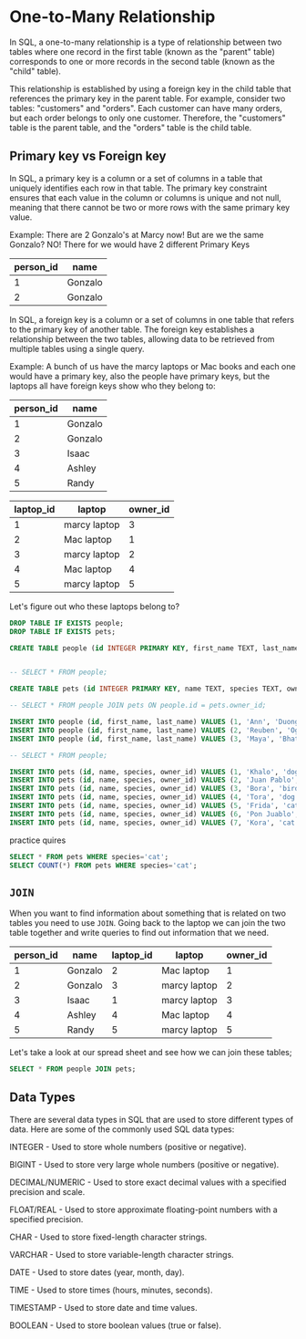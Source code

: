 # One-to-Many Relationship

In SQL, a one-to-many relationship is a type of relationship between two tables where one record in the first table (known as the "parent" table) corresponds to one or more records in the second table (known as the "child" table).

This relationship is established by using a foreign key in the child table that references the primary key in the parent table. For example, consider two tables: "customers" and "orders". Each customer can have many orders, but each order belongs to only one customer. Therefore, the "customers" table is the parent table, and the "orders" table is the child table.

## Primary key vs Foreign key

In SQL, a primary key is a column or a set of columns in a table that uniquely identifies each row in that table. The primary key constraint ensures that each value in the column or columns is unique and not null, meaning that there cannot be two or more rows with the same primary key value.

Example: There are 2 Gonzalo's at Marcy now! But are we the same Gonzalo? NO! There for we would have 2 different Primary Keys

|person_id|name|
|--|--|
|1|Gonzalo|
|2|Gonzalo|

In SQL, a foreign key is a column or a set of columns in one table that refers to the primary key of another table. The foreign key establishes a relationship between the two tables, allowing data to be retrieved from multiple tables using a single query.

Example: A bunch of us have the marcy laptops or Mac books and each one would have a primary key, also the people have primary keys, but the laptops all have foreign keys show who they belong to:

|person_id|name|
|--|--|
|1|Gonzalo|
|2|Gonzalo|
|3|Isaac|
|4|Ashley|
|5|Randy|

|laptop_id|laptop|owner_id|
|--|--|--|
|1|marcy laptop|3|
|2|Mac laptop|1|
|3|marcy laptop|2|
|4|Mac laptop|4|
|5|marcy laptop|5|

Let's figure out who these laptops belong to?

```sql
DROP TABLE IF EXISTS people;
DROP TABLE IF EXISTS pets;

CREATE TABLE people (id INTEGER PRIMARY KEY, first_name TEXT, last_name TEXT);


-- SELECT * FROM people;

CREATE TABLE pets (id INTEGER PRIMARY KEY, name TEXT, species TEXT, owner_id INTEGER);

-- SELECT * FROM people JOIN pets ON people.id = pets.owner_id;

```

```sql
INSERT INTO people (id, first_name, last_name) VALUES (1, 'Ann', 'Duong');
INSERT INTO people (id, first_name, last_name) VALUES (2, 'Reuben', 'Ogbonna');
INSERT INTO people (id, first_name, last_name) VALUES (3, 'Maya', 'Bhattacharjee');

-- SELECT * FROM people;

INSERT INTO pets (id, name, species, owner_id) VALUES (1, 'Khalo', 'dog', 3);
INSERT INTO pets (id, name, species, owner_id) VALUES (2, 'Juan Pablo', 'dog', 2);
INSERT INTO pets (id, name, species, owner_id) VALUES (3, 'Bora', 'bird', 1);
INSERT INTO pets (id, name, species, owner_id) VALUES (4, 'Tora', 'dog', 1);
INSERT INTO pets (id, name, species, owner_id) VALUES (5, 'Frida', 'cat', 3);
INSERT INTO pets (id, name, species, owner_id) VALUES (6, 'Pon Juablo', 'cat', 2);
INSERT INTO pets (id, name, species, owner_id) VALUES (7, 'Kora', 'cat', 1);
```

practice quires
```sql
SELECT * FROM pets WHERE species='cat';
SELECT COUNT(*) FROM pets WHERE species='cat';
```

## `JOIN` 
When you want to find information about something that is related on two tables you need to use `JOIN`. Going back to the laptop we can join the two table together and write queries to find out information that we need.

|person_id|name|laptop_id|laptop|owner_id|
|--|--|--|--|--|
|1|Gonzalo|2|Mac laptop|1|
|2|Gonzalo|3|marcy laptop|2|
|3|Isaac|1|marcy laptop|3|
|4|Ashley|4|Mac laptop|4|
|5|Randy|5|marcy laptop|5|

Let's take a look at our spread sheet and see how we can join these tables;

```sql
SELECT * FROM people JOIN pets; 
```
## Data Types

There are several data types in SQL that are used to store different types of data. Here are some of the commonly used SQL data types:

INTEGER - Used to store whole numbers (positive or negative).

BIGINT - Used to store very large whole numbers (positive or negative).

DECIMAL/NUMERIC - Used to store exact decimal values with a specified precision and scale.

FLOAT/REAL - Used to store approximate floating-point numbers with a specified precision.

CHAR - Used to store fixed-length character strings.

VARCHAR - Used to store variable-length character strings.

DATE - Used to store dates (year, month, day).

TIME - Used to store times (hours, minutes, seconds).

TIMESTAMP - Used to store date and time values.

BOOLEAN - Used to store boolean values (true or false).
